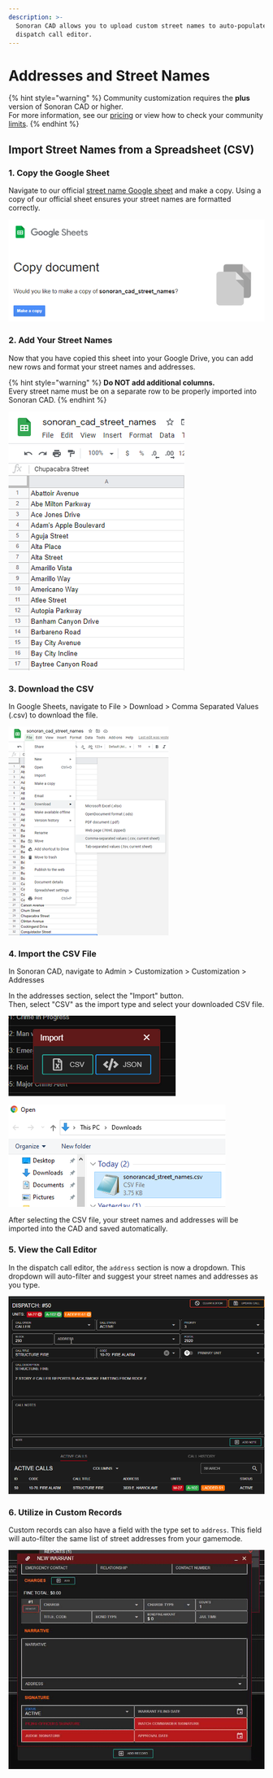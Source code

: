 ```yaml
---
description: >-
  Sonoran CAD allows you to upload custom street names to auto-populate in the
  dispatch call editor.
---
```


# Addresses and Street Names

{% hint style="warning" %}
Community customization requires the **plus** version of Sonoran CAD or higher.  
For more information, see our [pricing](../../pricing/faq/) or view how to check your community [limits](../getting-started/view-your-limits.md).
{% endhint %}

## Import Street Names from a Spreadsheet \(CSV\)

### 1. Copy the Google Sheet

Navigate to our official [street name Google sheet](https://docs.google.com/spreadsheets/u/1/d/1wMEiv1EcDI4VnTjCLbechJHzUEQoMQTK_ujWU3BfKIk/copy) and make a copy. Using a copy of our official sheet ensures your street names are formatted correctly.

![Sonoran CAD - Copy Street Name Spreadsheet](../../.gitbook/assets/image%20%28118%29.png)

### 2. Add Your Street Names

Now that you have copied this sheet into your Google Drive, you can add new rows and format your street names and addresses.

{% hint style="warning" %}
**Do NOT add additional columns.**  
Every street name must be on a separate row to be properly imported into Sonoran CAD.
{% endhint %}

![Sonoran CAD - Street Names CSV](../../.gitbook/assets/image%20%28116%29.png)

### 3. Download the CSV

In Google Sheets, navigate to File &gt; Download &gt; Comma Separated Values \(.csv\) to download the file.

![Google Sheets - Download CSV](../../.gitbook/assets/image%20%28119%29.png)

### 4. Import the CSV File

In Sonoran CAD, navigate to Admin &gt; Customization &gt; Customization &gt; Addresses

In the addresses section, select the "Import" button.  
Then, select "CSV" as the import type and select your downloaded CSV file.

![Sonoran CAD - Import Data](../../.gitbook/assets/image%20%28109%29.png)

![File Selector - Select CSV](../../.gitbook/assets/image%20%28117%29.png)

After selecting the CSV file, your street names and addresses will be imported into the CAD and saved automatically.

### 5. View the Call Editor

In the dispatch call editor, the `address` section is now a dropdown. This dropdown will auto-filter and suggest your street names and addresses as you type.

![](../../.gitbook/assets/addresses.gif)

### 6. Utilize in Custom Records

Custom records can also have a field with the type set to `address`. This field will auto-filter the same list of street addresses from your gamemode.

![Custom Records - Address Field](../../.gitbook/assets/90433cf83d1d487c05d18ea392289815.gif)

